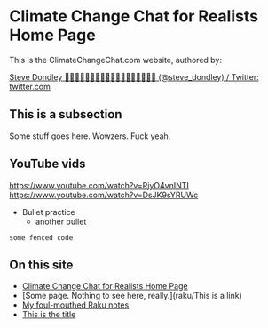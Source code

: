 # Climate Change Chat for Realists Home Page
    
This is the ClimateChangeChat.com website, authored by:

[Steve Dondley 💉💉💉💉💉💉💉💉💉💉💉💉💉💉💉💉💉💉 (@steve_dondley) / Twitter: twitter.com](https://twitter.com/steve_dondley)
## This is a subsection

Some stuff goes here. Wowzers. Fuck yeah.

## YouTube vids

https://www.youtube.com/watch?v=RjyO4vnINTI
https://www.youtube.com/watch?v=DsJK9sYRUWc

* Bullet practice
    * another bullet 

```
some fenced code
```

## On this site

- [Climate Change Chat for Realists Home Page](index)
- [Some page. Nothing to see here, really.](raku/This is a link)
- [My foul-mouthed Raku notes](raku/index)
- [This is the title](twitter/markdown)

